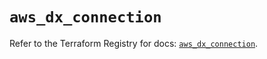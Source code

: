 # `aws_dx_connection`

Refer to the Terraform Registry for docs: [`aws_dx_connection`](https://registry.terraform.io/providers/hashicorp/aws/6.11.0/docs/resources/dx_connection).
